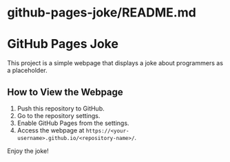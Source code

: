 # github-pages-joke/README.md
# GitHub Pages Joke
This project is a simple webpage that displays a joke about programmers as a placeholder. 

## How to View the Webpage
1. Push this repository to GitHub.
2. Go to the repository settings.
3. Enable GitHub Pages from the settings.
4. Access the webpage at `https://<your-username>.github.io/<repository-name>/`.

Enjoy the joke!